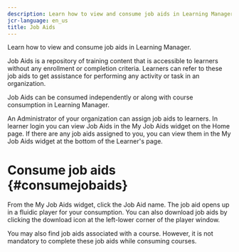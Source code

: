 ```yaml
---
description: Learn how to view and consume job aids in Learning Manager.
jcr-language: en_us
title: Job Aids
---
```

Learn how to view and consume job aids in Learning Manager.

Job Aids is&nbsp;a repository of training content that is accessible to learners without any enrollment or completion criteria. Learners can refer to these job aids to get assistance for performing any activity or task in an organization.

Job Aids can be consumed independently or along with course consumption in Learning Manager.

An Administrator of your organization can assign job aids to learners. In learner login you can view Job Aids in the My Job Aids widget on the Home page. If there are any job aids assigned to you, you can view them in the My Job Aids widget at the bottom of the Learner's page. &nbsp;

# Consume job aids {#consumejobaids}

From the My Job Aids widget, click the Job Aid name. The job aid opens up in a fluidic player for your consumption. You can also download job aids by clicking the download icon at the left-lower corner of the player window.

You may also find job aids associated with a course. However, it is not mandatory to complete these job aids while consuming courses.
